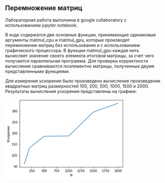 ## Перемножение матриц

Лабораторная работа выполнена в google collaboratory с использованием jupyter notebook.

В коде содержатся две основные функции, принимающие одинаковые аргументы matmul_cpu и matmul_gpu, которые производят перемножение матриц без использования и с использованием графического процессора.
В функции matmul_gpu каждая нить вычисляет значение своего элемента итоговой матрицы, за счет чего получается параллельная программа.
Для проверки корректности вычисления сравниваются поэлементно матрицы, полученные двумя представленными функциями.

Для измерения ускорения было произведено вычисление произведения квадратных матриц размерностей 100, 200, 500, 1000, 1500 и 2000. Результаты вычисления ускорения представлены на графике:

![картинка, моя картинка](https://github.com/greeger/HPC-2022/blob/main/matmul/pictures/gpu_cpu.png)
